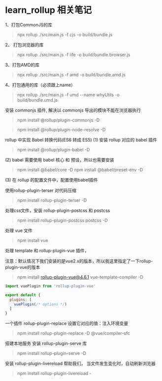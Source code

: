# learn_rollup 相关笔记

1、打包CommonJS的库

> npx rollup ./src/main.js -f cjs -o build/bundle.js

2、 打包浏览器的库

> npx rollup ./src/main.js -f iife -o build/bundle.browser.js

3、打包AMD的库

> npx rollup ./src/main.js -f amd -o build/bundle.amd.js

4、打包通用的库（必须跟上name）

> npx rollup ./src/main.js -f umd --name whyUtils -o build/bundle.umd.js

安装 commonjs 插件, 解决以 commonjs 导出的模块不能在浏览器执行

> npm install @rollup/plugin-commonjs -D

> npm install @rollup/plugin-node-resolve -D

rollup 中实现 Babel 转换代码(ES6 转成 ES5)
(1) 安装 rollup 对应的 babel 插件

> npm install @rollup/plugin-babel -D

(2) babel 需要使用 babel 核心 和 预设，所以也需要安装

> npm install @babel/core -D
> npm install @babel/preset-env -D


(3) 在 rollup 的配置文件中，配置使用babel插件

使用rollup-plugin-terser 对代码压缩

> npm install rollup-plugin-terser -D

处理css文件，安装 rollup-plugin-postcss 和 postcss

> npm install rollup-plugin-postcss postcss -D

处理 vue 文件

> npm install vue


处理 template 和 rollup-plugin-vue 插件，

注意：默认情况下我们安装的是vue2.x的版本，所以我这里指定了一下rollup-plugin-vue的版本

> npm install rollup-plugin-vue@4.6.1 vue-template-compiler -D

```javascript
import vuePlugin from 'rollup-plugin-vue'

export default {
  plugins: [
    vuePlugin(/* options */)
  ]
}
```

一个插件 rollup-plugin-replace 设置它对应的值：注入环境变量

> npm install rollup-plugin-replace -D
> @vue/compiler-sfc

搭建本地服务
安装 rollup-plugin-serve 库

> npm install rollup-plugin-serve -D

安装 rollup-plugin-livereload 帮助我们， 当文件发生变化时，自动刷新浏览器

> npm install rollup-plugin-livereload -
